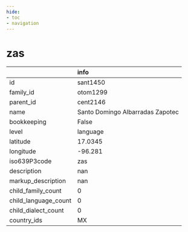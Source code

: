 ```yaml
---
hide:
- toc
- navigation
---
```

# zas
|                      | info                             |
|:---------------------|:---------------------------------|
| id                   | sant1450                         |
| family_id            | otom1299                         |
| parent_id            | cent2146                         |
| name                 | Santo Domingo Albarradas Zapotec |
| bookkeeping          | False                            |
| level                | language                         |
| latitude             | 17.0345                          |
| longitude            | -96.281                          |
| iso639P3code         | zas                              |
| description          | nan                              |
| markup_description   | nan                              |
| child_family_count   | 0                                |
| child_language_count | 0                                |
| child_dialect_count  | 0                                |
| country_ids          | MX                               |